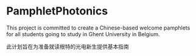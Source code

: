 PamphletPhotonics
=================

This project is committed to create a Chinese-based welcome pamphlets for all students going to study in Ghent University in Belgium.

此计划旨在为准备就读根特的光电新生提供基本指南

